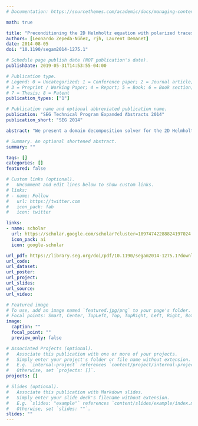 ```yaml
---
# Documentation: https://sourcethemes.com/academic/docs/managing-content/

math: true

title: "Preconditioning the 2D Helmholtz equation with polarized traces"
authors: [Leonardo Zepeda-Núñez, rjh, Laurent Demanet]
date: 2014-08-05
doi: "10.1190/segam2014-1275.1"

# Schedule page publish date (NOT publication's date).
publishDate: 2019-05-31T14:53:55-04:00

# Publication type.
# Legend: 0 = Uncategorized; 1 = Conference paper; 2 = Journal article;
# 3 = Preprint / Working Paper; 4 = Report; 5 = Book; 6 = Book section;
# 7 = Thesis; 8 = Patent
publication_types: ["1"]

# Publication name and optional abbreviated publication name.
publication: "SEG Technical Program Expanded Abstracts 2014"
publication_short: "SEG 2014"

abstract: "We present a domain decomposition solver for the 2D Helmholtz equation, with a special choice of integral transmission condition that involves polarizing the waves into oneway components. This refinement of the transmission condition is the key to combining local direct solves into an efficient iterative scheme, which can then be deployed in a high-performance computing environment. The method involves an expensive, but embarrassingly parallel precomputation of local Green's functions, and a fast online computation of layer potentials in partitioned low-rank form. The online part has sequential complexity that scales sublinearly with respect to the number of volume unknowns, even in the high-frequency regime. The favorable complexity scaling continues to hold in the context of low-order finite difference schemes for standard community models such as BP and Marmousi2, where convergence occurs in 5 to 10 GMRES iterations."

# Summary. An optional shortened abstract.
summary: ""

tags: []
categories: []
featured: false

# Custom links (optional).
#   Uncomment and edit lines below to show custom links.
# links:
# - name: Follow
#   url: https://twitter.com
#   icon_pack: fab
#   icon: twitter

links:
- name: scholar
  url: https://scholar.google.com/scholar?cluster=10974742288824197024
  icon_pack: ai
  icon: google-scholar

url_pdf: https://library.seg.org/doi/pdf/10.1190/segam2014-1275.1?download=true
url_code:
url_dataset:
url_poster:
url_project:
url_slides:
url_source:
url_video:

# Featured image
# To use, add an image named `featured.jpg/png` to your page's folder. 
# Focal points: Smart, Center, TopLeft, Top, TopRight, Left, Right, BottomLeft, Bottom, BottomRight.
image:
  caption: ""
  focal_point: ""
  preview_only: false

# Associated Projects (optional).
#   Associate this publication with one or more of your projects.
#   Simply enter your project's folder or file name without extension.
#   E.g. `internal-project` references `content/project/internal-project/index.md`.
#   Otherwise, set `projects: []`.
projects: []

# Slides (optional).
#   Associate this publication with Markdown slides.
#   Simply enter your slide deck's filename without extension.
#   E.g. `slides: "example"` references `content/slides/example/index.md`.
#   Otherwise, set `slides: ""`.
slides: ""
---
```

